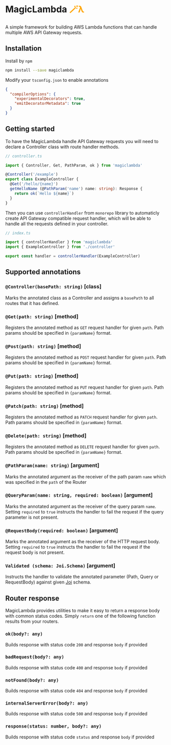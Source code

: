# MagicLambda <span style="color:orange">🪄λ</span>


A simple framework for building AWS Lambda functions that can handle multiple AWS API Gateway requests.

## Installation

Install by `npm`

```sh
npm install --save magiclambda
```

Modify your `tsconfig.json` to enable annotations

```json
{
  "compilerOptions": {
    "experimentalDecorators": true,
    "emitDecoratorMetadata": true
  }
}
```

## Getting started

To have the MagicLambda handle API Gateway requests you will need to declare a Controller class with route handler methods.

```typescript
// controller.ts

import { Controller, Get, PathParam, ok } from 'magiclambda'

@Controller('/example')
export class ExampleController {
  @Get('/hello/{name}')
  getHelloName (@PathParam('name') name: string): Response {
    return ok(`Hello ${name}`)
  }
}
```

Then you can use `controllerHandler` from `monorepo` library to automaticly create API Gateway compatible request handler, which will be able to handle all the requests defined in your controller.

```typescript
// index.ts

import { controllerHandler } from 'magiclambda'
import { ExampleController } from './controller'

export const handler = controllerHandler(ExampleController)
```

## Supported annotations

### `@Controller(basePath: string)` [class]

Marks the annotated class as a Controller and assigns a `basePath` to all routes that it has defined.

### `@Get(path: string)` [method]

Registers the annotated method as `GET` request handler for given `path`. Path params should be specified in `{paramName}` format.

### `@Post(path: string)` [method]

Registers the annotated method as `POST` request handler for given `path`. Path params should be specified in `{paramName}` format.

### `@Put(path: string)` [method]

Registers the annotated method as `PUT` request handler for given `path`. Path params should be specified in `{paramName}` format.

### `@Patch(path: string)` [method]

Registers the annotated method as `PATCH` request handler for given `path`. Path params should be specified in `{paramName}` format.

### `@Delete(path: string)` [method]

Registers the annotated method as `DELETE` request handler for given `path`. Path params should be specified in `{paramName}` format.

### `@PathParam(name: string)` [argument]

Marks the annotated argument as the receiver of the path param `name` which was specified in the `path` of the Router

### `@QueryParam(name: string, required: boolean)` [argument]

Marks the annotated argument as the receiver of the query param `name`. Setting `required` to `true` instructs the handler to fail the request if the query parameter is not present.

### `@RequestBody(required: boolean)` [argument]

Marks the annotated argument as the receiver of the HTTP request body. Setting `required` to `true` instructs the handler to fail the request if the request body is not present.

### `Validated (schema: Joi.Schema)` [argument]

Instructs the handler to validate the annotated parameter (Path, Query or RequestBody) against given [Joi](https://github.com/sideway/joi) schema.


## Router response

MagicLambda provides utilities to make it easy to return a response body with common status codes. Simply `return` one of the following function results from your routers.

### `ok(body?: any)`

Builds response with status code `200` and response `body` if provided

### `badRequest(body?: any)`

Builds response with status code `400` and response `body` if provided

### `notFound(body?: any)`

Builds response with status code `404` and response `body` if provided

### `internalServerError(body?: any)`

Builds response with status code `500` and response `body` if provided

### `response(status: number, body?: any)`

Builds response with status code `status` and response `body` if provided